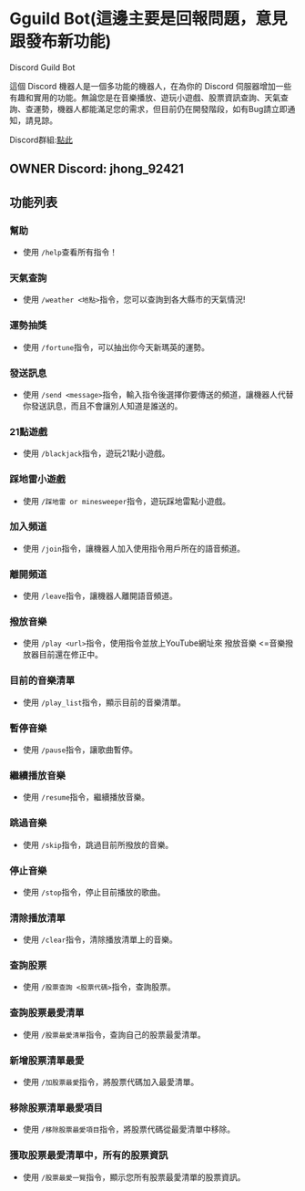 # Gguild Bot(這邊主要是回報問題，意見跟發布新功能)

Discord Guild Bot

這個 Discord 機器人是一個多功能的機器人，在為你的 Discord 伺服器增加一些有趣和實用的功能。無論您是在音樂播放、遊玩小遊戲、股票資訊查詢、天氣查詢、查運勢，機器人都能滿足您的需求，但目前仍在開發階段，如有Bug請立即通知，請見諒。

Discord群組:[點此](https://discord.gg/Qym8aWFtQ9)

## OWNER Discord: jhong_92421

## 功能列表

### 幫助

- 使用 `/help`查看所有指令！

### 天氣查詢

- 使用 `/weather <地點>`指令，您可以查詢到各大縣市的天氣情況!

### 運勢抽獎

- 使用 `/fortune`指令，可以抽出你今天新瑪英的運勢。

### 發送訊息

- 使用 `/send <message>`指令，輸入指令後選擇你要傳送的頻道，讓機器人代替你發送訊息，而且不會讓別人知道是誰送的。

### 21點遊戲

- 使用 `/blackjack`指令，遊玩21點小遊戲。

### 踩地雷小遊戲

- 使用 `/踩地雷 or minesweeper`指令，遊玩踩地雷點小遊戲。

### 加入頻道

- 使用 `/join`指令，讓機器人加入使用指令用戶所在的語音頻道。

### 離開頻道

- 使用 `/leave`指令，讓機器人離開語音頻道。

### 撥放音樂

- 使用 `/play <url>`指令，使用指令並放上YouTube網址來 撥放音樂 <=音樂撥放器目前還在修正中。

### 目前的音樂清單

- 使用 `/play_list`指令，顯示目前的音樂清單。

### 暫停音樂

- 使用 `/pause`指令，讓歌曲暫停。

### 繼續播放音樂

- 使用 `/resume`指令，繼續播放音樂。

### 跳過音樂

- 使用 `/skip`指令，跳過目前所撥放的音樂。

### 停止音樂

- 使用 `/stop`指令，停止目前播放的歌曲。

### 清除播放清單

- 使用 `/clear`指令，清除播放清單上的音樂。

### 查詢股票

- 使用 `/股票查詢 <股票代碼>`指令，查詢股票。

### 查詢股票最愛清單

- 使用 `/股票最愛清單`指令，查詢自己的股票最愛清單。

### 新增股票清單最愛

- 使用 `/加股票最愛`指令，將股票代碼加入最愛清單。

### 移除股票清單最愛項目

- 使用 `/移除股票最愛項目`指令，將股票代碼從最愛清單中移除。

### 獲取股票最愛清單中，所有的股票資訊

- 使用 `/股票最愛一覽`指令，顯示您所有股票最愛清單的股票資訊。

